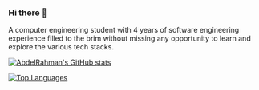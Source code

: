### Hi there 👋
A computer engineering student with 4 years of software engineering experience filled to the brim without missing any opportunity to learn and explore the various tech stacks.

[![AbdelRahman's GitHub stats](https://github-readme-stats.vercel.app/api?username=ad3ldev&show_icons=true&count_private=true)](https://github.com/anuraghazra/github-readme-stats)

[![Top Languages](https://github-readme-stats.vercel.app/api/top-langs/?username=ad3ldev&langs_count=6&layout=compact&exclude_repo=AndroidNanodegree&hide=jupyter%20notebook)](https://github.com/anuraghazra/github-readme-stats)

<!--
**ad3ldev/ad3ldev** is a ✨ _special_ ✨ repository because its `README.md` (this file) appears on your GitHub profile.

Here are some ideas to get you started:

- 🔭 I’m currently working on ...
- 🌱 I’m currently learning ...
- 👯 I’m looking to collaborate on ...
- 🤔 I’m looking for help with ...
- 💬 Ask me about ...
- 📫 How to reach me: ...
- 😄 Pronouns: ...
- ⚡ Fun fact: ...
-->
